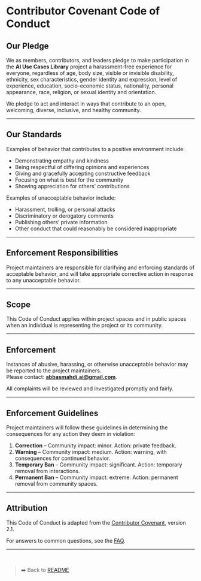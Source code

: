 # Contributor Covenant Code of Conduct

## Our Pledge
We as members, contributors, and leaders pledge to make participation in the **AI Use Cases Library** project a harassment-free experience for everyone, regardless of age, body size, visible or invisible disability, ethnicity, sex characteristics, gender identity and expression, level of experience, education, socio-economic status, nationality, personal appearance, race, religion, or sexual identity and orientation.

We pledge to act and interact in ways that contribute to an open, welcoming, diverse, inclusive, and healthy community.

---

## Our Standards
Examples of behavior that contributes to a positive environment include:
- Demonstrating empathy and kindness
- Being respectful of differing opinions and experiences
- Giving and gracefully accepting constructive feedback
- Focusing on what is best for the community
- Showing appreciation for others’ contributions

Examples of unacceptable behavior include:
- Harassment, trolling, or personal attacks
- Discriminatory or derogatory comments
- Publishing others’ private information
- Other conduct that could reasonably be considered inappropriate

---

## Enforcement Responsibilities
Project maintainers are responsible for clarifying and enforcing standards of acceptable behavior, and will take appropriate corrective action in response to any unacceptable behavior.

---

## Scope
This Code of Conduct applies within project spaces and in public spaces when an individual is representing the project or its community.

---

## Enforcement
Instances of abusive, harassing, or otherwise unacceptable behavior may be reported to the project maintainers.  
Please contact: **abbasmahdi.ai@gmail.com**.

All complaints will be reviewed and investigated promptly and fairly.

---

## Enforcement Guidelines
Project maintainers will follow these guidelines in determining the consequences for any action they deem in violation:

1. **Correction** – Community impact: minor. Action: private feedback.  
2. **Warning** – Community impact: medium. Action: warning, with consequences for continued behavior.  
3. **Temporary Ban** – Community impact: significant. Action: temporary removal from interactions.  
4. **Permanent Ban** – Community impact: extreme. Action: permanent removal from community spaces.

---

## Attribution
This Code of Conduct is adapted from the [Contributor Covenant](https://www.contributor-covenant.org), version 2.1.

For answers to common questions, see the [FAQ](https://www.contributor-covenant.org/faq).

---
<br>

> ➡️ Back to [README](./README.md)